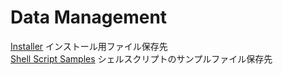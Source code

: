 # Data Management
[Installer](installer) インストール用ファイル保存先  
[Shell Script Samples](shellscriptsamples) シェルスクリプトのサンプルファイル保存先  

